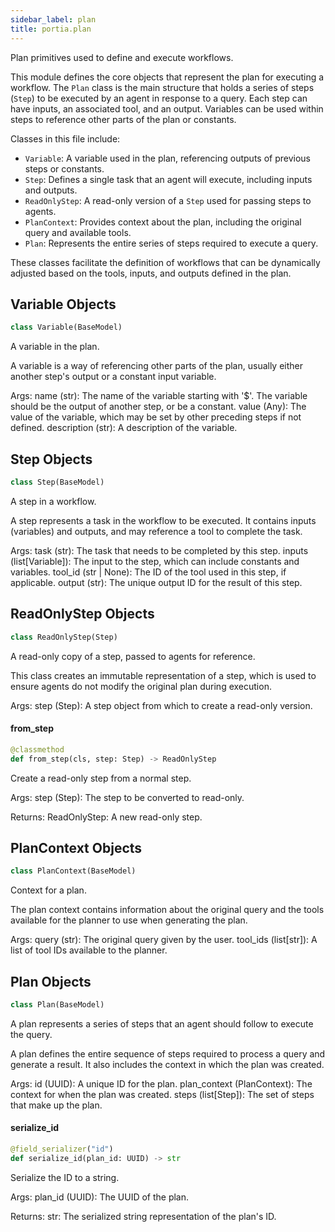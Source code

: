 ```yaml
---
sidebar_label: plan
title: portia.plan
---
```


Plan primitives used to define and execute workflows.

This module defines the core objects that represent the plan for executing a workflow.
The `Plan` class is the main structure that holds a series of steps (`Step`) to be executed by an
agent in response to a query. Each step can have inputs, an associated tool, and an output.
Variables can be used within steps to reference other parts of the plan or constants.

Classes in this file include:

- `Variable`: A variable used in the plan, referencing outputs of previous steps or constants.
- `Step`: Defines a single task that an agent will execute, including inputs and outputs.
- `ReadOnlyStep`: A read-only version of a `Step` used for passing steps to agents.
- `PlanContext`: Provides context about the plan, including the original query and available tools.
- `Plan`: Represents the entire series of steps required to execute a query.

These classes facilitate the definition of workflows that can be dynamically adjusted based on the
tools, inputs, and outputs defined in the plan.

## Variable Objects

```python
class Variable(BaseModel)
```

A variable in the plan.

A variable is a way of referencing other parts of the plan, usually either another step&#x27;s output
or a constant input variable.

Args:
    name (str): The name of the variable starting with &#x27;$&#x27;. The variable should be the output
                of another step, or be a constant.
    value (Any): The value of the variable, which may be set by other preceding steps if not
                 defined.
    description (str): A description of the variable.

## Step Objects

```python
class Step(BaseModel)
```

A step in a workflow.

A step represents a task in the workflow to be executed. It contains inputs (variables) and
outputs, and may reference a tool to complete the task.

Args:
    task (str): The task that needs to be completed by this step.
    inputs (list[Variable]): The input to the step, which can include constants and variables.
    tool_id (str | None): The ID of the tool used in this step, if applicable.
    output (str): The unique output ID for the result of this step.

## ReadOnlyStep Objects

```python
class ReadOnlyStep(Step)
```

A read-only copy of a step, passed to agents for reference.

This class creates an immutable representation of a step, which is used to ensure agents
do not modify the original plan during execution.

Args:
    step (Step): A step object from which to create a read-only version.

#### from\_step

```python
@classmethod
def from_step(cls, step: Step) -> ReadOnlyStep
```

Create a read-only step from a normal step.

Args:
    step (Step): The step to be converted to read-only.

Returns:
    ReadOnlyStep: A new read-only step.

## PlanContext Objects

```python
class PlanContext(BaseModel)
```

Context for a plan.

The plan context contains information about the original query and the tools available
for the planner to use when generating the plan.

Args:
    query (str): The original query given by the user.
    tool_ids (list[str]): A list of tool IDs available to the planner.

## Plan Objects

```python
class Plan(BaseModel)
```

A plan represents a series of steps that an agent should follow to execute the query.

A plan defines the entire sequence of steps required to process a query and generate a result.
It also includes the context in which the plan was created.

Args:
    id (UUID): A unique ID for the plan.
    plan_context (PlanContext): The context for when the plan was created.
    steps (list[Step]): The set of steps that make up the plan.

#### serialize\_id

```python
@field_serializer("id")
def serialize_id(plan_id: UUID) -> str
```

Serialize the ID to a string.

Args:
    plan_id (UUID): The UUID of the plan.

Returns:
    str: The serialized string representation of the plan&#x27;s ID.

